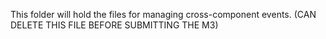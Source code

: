 This folder will hold the files for managing cross-component events. (CAN DELETE THIS FILE BEFORE SUBMITTING THE M3)
